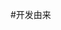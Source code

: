 <script>
document.getElementsByClassName('gitbook-link')[0].remove();
document.getElementsByClassName('divider')[0].remove();
</script>



#开发由来